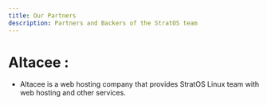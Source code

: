 ```yaml
---
title: Our Partners
description: Partners and Backers of the StratOS team
---
```


# Altacee :

- Altacee is a web hosting company that provides StratOS Linux team with web hosting and other services.
